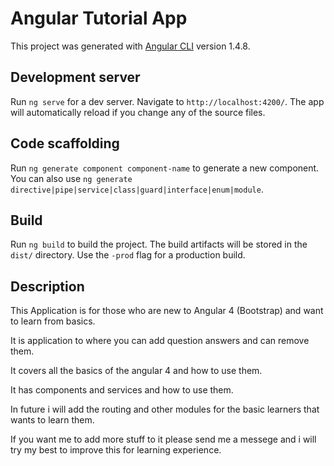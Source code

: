 # Angular Tutorial App

This project was generated with [Angular CLI](https://github.com/angular/angular-cli) version 1.4.8.

## Development server

Run `ng serve` for a dev server. Navigate to `http://localhost:4200/`. The app will automatically reload if you change any of the source files.

## Code scaffolding

Run `ng generate component component-name` to generate a new component. You can also use `ng generate directive|pipe|service|class|guard|interface|enum|module`.

## Build

Run `ng build` to build the project. The build artifacts will be stored in the `dist/` directory. Use the `-prod` flag for a production build.

## Description
This Application is for those who are new to Angular 4 (Bootstrap) and want to learn from basics.

It is application to where you can add question answers and can remove them.

It covers all the basics of the angular 4 and how to use them.

It has components and services and how to use them.

In future i will add the routing and other modules for the basic learners that wants to learn them.

If you want me to add more stuff to it please send me a messege and i will try my best to improve this for learning experience.

